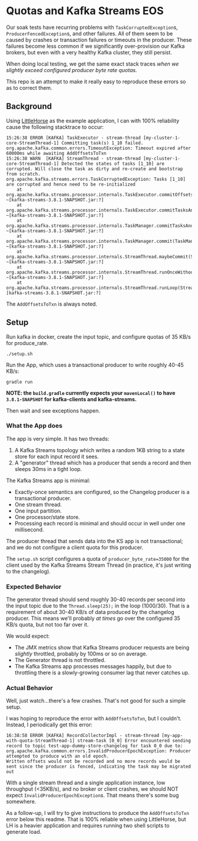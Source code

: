 # Quotas and Kafka Streams EOS

Our soak tests have recurring problems with `TaskCorruptedException`s, `ProducerFencedException`s, and other failures. All of them seem to be caused by crashes or transaction failures or timeouts in the producer. These failures become less common if we significantly over-provision our Kafka brokers, but even with a very healthy Kafka cluster, they still persist.

When doing local testing, we get the same exact stack traces _when we slightly exceed configured producer byte rate quotas._

This repo is an attempt to make it really easy to reproduce these errors so as to correct them.

## Background

Using [LittleHorse](https://github.com/littlehorse-enterprises/littlehorse) as the example application, I can with 100% reliability cause the following stacktrace to occur:

```
15:26:38 ERROR [KAFKA] TaskExecutor - stream-thread [my-cluster-1-core-StreamThread-1] Committing task(s) 1_10 failed.
org.apache.kafka.common.errors.TimeoutException: Timeout expired after 60000ms while awaiting AddOffsetsToTxn
15:26:38 WARN  [KAFKA] StreamThread - stream-thread [my-cluster-1-core-StreamThread-1] Detected the states of tasks [1_10] are corrupted. Will close the task as dirty and re-create and bootstrap from scratch.
org.apache.kafka.streams.errors.TaskCorruptedException: Tasks [1_10] are corrupted and hence need to be re-initialized
	at org.apache.kafka.streams.processor.internals.TaskExecutor.commitOffsetsOrTransaction(TaskExecutor.java:249) ~[kafka-streams-3.8.1-SNAPSHOT.jar:?]
	at org.apache.kafka.streams.processor.internals.TaskExecutor.commitTasksAndMaybeUpdateCommittableOffsets(TaskExecutor.java:154) ~[kafka-streams-3.8.1-SNAPSHOT.jar:?]
	at org.apache.kafka.streams.processor.internals.TaskManager.commitTasksAndMaybeUpdateCommittableOffsets(TaskManager.java:1915) ~[kafka-streams-3.8.1-SNAPSHOT.jar:?]
	at org.apache.kafka.streams.processor.internals.TaskManager.commit(TaskManager.java:1882) ~[kafka-streams-3.8.1-SNAPSHOT.jar:?]
	at org.apache.kafka.streams.processor.internals.StreamThread.maybeCommit(StreamThread.java:1384) ~[kafka-streams-3.8.1-SNAPSHOT.jar:?]
	at org.apache.kafka.streams.processor.internals.StreamThread.runOnceWithoutProcessingThreads(StreamThread.java:1033) ~[kafka-streams-3.8.1-SNAPSHOT.jar:?]
	at org.apache.kafka.streams.processor.internals.StreamThread.runLoop(StreamThread.java:711) [kafka-streams-3.8.1-SNAPSHOT.jar:?]
```

The `AddOffsetsToTxn` is always noted. 

## Setup

Run kafka in docker, create the input topic, and configure quotas of 35 KB/s for produce_rate.

```
./setup.sh
```

Run the App, which uses a transactional producer to write roughly 40-45 KB/s:

```
gradle run
```

**NOTE: the `build.gradle` currently expects your `mavenLocal()` to have `3.8.1-SNAPSHOT` for kafka-clients and kafka-streams.**

Then wait and see exceptions happen.

### What the App does

The app is very simple. It has two threads:

1. A Kafka Streams topology which writes a random 1KB string to a state store for each input record it sees.
2. A "generator" thread which has a producer that sends a record and then sleeps 30ms in a tight loop.

The Kafka Streams app is minimal:
* Exactly-once semantics are configured, so the Changelog producer is a transactional producer.
* One stream thread.
* One input partition.
* One processor/state store.
* Processing each record is minimal and should occur in well under one millisecond.

The producer thread that sends data into the KS app is not transactional; and we do not configure a client quota for this producer.

The `setup.sh` script configures a quota of `producer_byte_rate=35000` for the client used by the Kafka Streams Stream Thread (in practice, it's just writing to the changelog).

### Expected Behavior

The generator thread should send roughly 30-40 records per second into the input topic due to the `Thread.sleep(25);` in the loop (1000/30). That is a requirement of about 30-40 KB/s of data produced by the changelog producer. This means we'll probably _at times_ go over the configured 35 KB/s quota, but not too far over it.

We would expect:
* The JMX metrics show that Kafka Streams producer requests are being _slightly_ throttled, probably by 100ms or so on average.
* The Generator thread is not throttled.
* The Kafka Streams app processes messages happily, but due to throttling there is a slowly-growing consumer lag that never catches up.

### Actual Behavior

Well, just watch...there's a few crashes. That's not good for such a simple setup.

I was hoping to reproduce the error with `AddOffsetsToTxn`, but I couldn't. Instead, I periodically get this error:
```
16:38:58 ERROR [KAFKA] RecordCollectorImpl - stream-thread [my-app-with-quota-StreamThread-1] stream-task [0_0] Error encountered sending record to topic test-app-dummy-store-changelog for task 0_0 due to:
org.apache.kafka.common.errors.InvalidProducerEpochException: Producer attempted to produce with an old epoch.
Written offsets would not be recorded and no more records would be sent since the producer is fenced, indicating the task may be migrated out
```

With a single stream thread and a single application instance, low throughput (<35KB/s), and no broker or client crashes, we should NOT expect `InvalidProducerEpochException`s. That means there's some bug somewhere.

As a follow-up, I will try to give instructions to produce the `AddOffsetsToTxn` error below this readme. That is 100% reliable when using LittleHorse, but LH is a heavier application and requires running two shell scripts to generate load.
